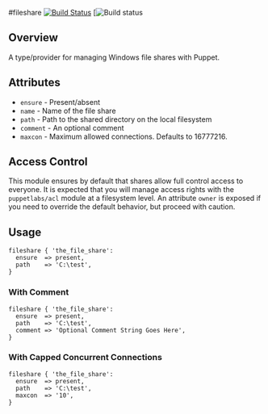 #fileshare
[![Build Status](https://travis-ci.org/jolshevski/puppet-fileshare.svg)](https://travis-ci.org/jolshevski/puppet-fileshare)
[![Build status](https://ci.appveyor.com/api/projects/status/s08qgb4egku0pa3d?svg=true)

## Overview
A type/provider for managing Windows file shares with Puppet.

## Attributes
  * `ensure`  - Present/absent
  * `name`    - Name of the file share
  * `path`    - Path to the shared directory on the local filesystem
  * `comment` - An optional comment
  * `maxcon`  - Maximum allowed connections.  Defaults to 16777216.

## Access Control
This module ensures by default that shares allow full control access to everyone. It is expected that you will manage access rights with the `puppetlabs/acl` module at a filesystem level. An attribute `owner` is exposed if you need to override the default behavior, but proceed with caution.

## Usage
```puppet
fileshare { 'the_file_share':
  ensure  => present,
  path    => 'C:\test',
}
```

### With Comment
```puppet
fileshare { 'the_file_share':
  ensure  => present,
  path    => 'C:\test',
  comment => 'Optional Comment String Goes Here',
}
```

### With Capped Concurrent Connections
```puppet
fileshare { 'the_file_share':
  ensure  => present,
  path    => 'C:\test',
  maxcon  => '10',
}
```
